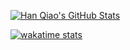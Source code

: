 [![Han Qiao's GitHub Stats](https://github-readme-stats.vercel.app/api?username=sweatybridge&show_icons=true&count_private=true&cache_seconds=1800)](https://github.com/anuraghazra/github-readme-stats)
<!--[![top langs](https://github-readme-stats.vercel.app/api/top-langs/?username=sweatybridge&layout=compact)](https://github.com/anuraghazra/github-readme-stats)-->

[![wakatime stats](https://github-readme-stats.vercel.app/api/wakatime?username=sweatybridge&layout=compact&cache_seconds=1800)](https://github.com/anuraghazra/github-readme-stats)
